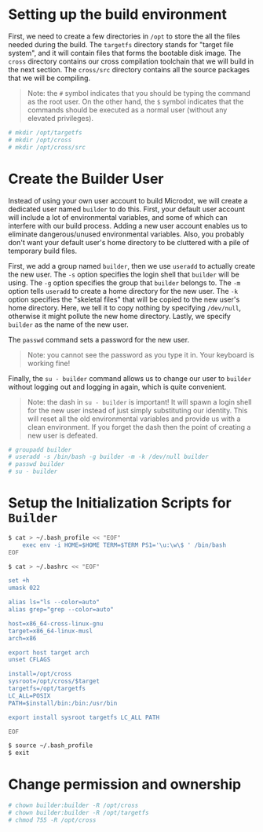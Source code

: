 # Setting up the build environment

First, we need to create a few directories in `/opt` to store the all
the files needed during the build. The `targetfs` directory stands for
"target file system", and it will contain files that forms the bootable
disk image. The `cross` directory contains our cross compilation toolchain
that we will build in the next section. The `cross/src` directory contains
all the source packages that we will be compiling. 

> Note: the `#` symbol indicates that you should be typing the command
> as the root user. On the other hand, the `$` symbol indicates that the
> commands should be executed as a normal user (without any elevated 
> privileges).

```bash
# mkdir /opt/targetfs
# mkdir /opt/cross
# mkdir /opt/cross/src
```


# Create the Builder User

Instead of using your own user account to build Microdot, we will create
a dedicated user named `builder` to do this. First, your default user
account will include a lot of environmental variables, and some of which
can interfere with our build process. Adding a new user account enables
us to eliminate dangerous/unused environmental variables. Also, you
probably don't want your default user's home directory to be cluttered
with a pile of temporary build files. 

First, we add a group named `builder`, then we use `useradd` to actually
create the new user. The `-s` option specifies the login shell that
`builder` will be using. The `-g` option specifies the group that `builder`
belongs to. The `-m` option tells `useradd` to create a home directory for
the new user. The `-k` option specifies the "skeletal files" that will
be copied to the new user's home directory. Here, we tell it to copy
nothing by specifying `/dev/null`, otherwise it might pollute the new home
directory. Lastly, we specify `builder` as the name of the new user.

The `passwd` command sets a password for the new user.
> Note: you cannot see the password as you type it in. Your keyboard is
> working fine!

Finally, the `su - builder` command allows us to change our user to
`builder` without logging out and logging in again, which is quite
convenient.
> Note: the dash in `su - builder` is important! It will spawn a login
> shell for the new user instead of just simply substituting our identity.
> This will reset all the old environmental variables and provide us with
> a clean environment. If you forget the dash then the point of creating
> a new user is defeated.

```bash
# groupadd builder
# useradd -s /bin/bash -g builder -m -k /dev/null builder
# passwd builder
# su - builder
```


# Setup the Initialization Scripts for `Builder`

```bash
$ cat > ~/.bash_profile << "EOF"
	exec env -i HOME=$HOME TERM=$TERM PS1='\u:\w\$ ' /bin/bash
EOF
```

```bash
$ cat > ~/.bashrc << "EOF"

set +h
umask 022

alias ls="ls --color=auto"
alias grep="grep --color=auto"

host=x86_64-cross-linux-gnu
target=x86_64-linux-musl
arch=x86

export host target arch
unset CFLAGS

install=/opt/cross
sysroot=/opt/cross/$target
targetfs=/opt/targetfs
LC_ALL=POSIX
PATH=$install/bin:/bin:/usr/bin

export install sysroot targetfs LC_ALL PATH

EOF
```

```bash
$ source ~/.bash_profile
$ exit
```

# Change permission and ownership

```bash
# chown builder:builder -R /opt/cross 
# chown builder:builder -R /opt/targetfs
# chmod 755 -R /opt/cross
```

